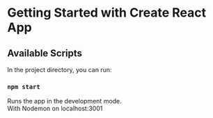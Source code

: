 # Getting Started with Create React App

## Available Scripts

In the project directory, you can run:

### `npm start`

Runs the app in the development mode.\
With Nodemon on localhost:3001
